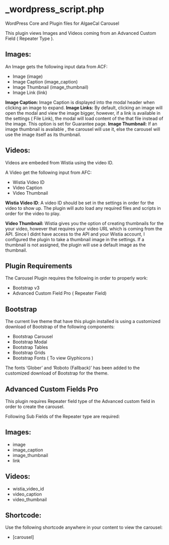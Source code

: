 # _wordpress_script.php
WordPress Core and Plugin files for AlgaeCal Carousel

This plugin views Images and Videos coming from an Advanced Custom Field 
( Repeater Type ). 

## Images:
An Image gets the following input data from ACF:

* Image (image)
* Image Caption (image_caption)
* Image Thumbnail (image_thumbnail)
* Image Link (link)

**Image Caption:** Image Caption is displayed into the modal header when clicking an image to expand.
**Image Links:** By default, clicking an image will open the modal and view the image bigger, however, if a link is available in the settings ( File Link), the modal will load content of the that file instead of the image. This option is set for Guarantee page.
**Image Thumbnail:** If an image thumbnail is available , the carousel will use it, else the carousel will use the image itself as its thumbnail. 

## Videos:
Videos are embeded from Wistia using the video ID.

A Video get the following input from AFC:
* Wistia Video ID
* Video Caption
* Video Thumbnail

**Wistia Video ID**: A video ID should be set in the settings in order for the video to show up. The plugin will auto load any required files and scripts in order for the video to play. 

**Video Thumbnail:** Wistia gives you the option of creating thumbnails for the your video, however that requires your video URL which is coming from the API. Since I didnt have access to the API and your Wistia account, I configured the plugin to take a thumbnail image in the settings. If a thumbnail is not assigned, the plugin will use a default image as the thumbnail. 



## Plugin Requirements
The Carousel Plugin requires the following in order to properly work:

* Bootstrap v3
* Advanced Custom Field Pro ( Repeater Field)

## Bootstrap
The current live theme that have this plugin installed is using a customized download of Bootstrap of the following components:

* Bootstrap Carousel
* Bootstrap Modal
* Bootstrap Tables
* Bootstrap Grids
* Bootstrap Fonts ( To view Glyphicons )

The fonts ‘Glober’ and ‘Roboto (Fallback)’ has been added to the customized download of Bootstrap for the theme.

## Advanced Custom Fields Pro 
This plugin requires Repeater field type  of the Advanced custom field in order to create the carousel.

Following Sub Fields of the Repeater type are required:

## Images:
* image
* image_caption
* image_thumbnail 
* link

## Videos:
* wistia_video_id
* video_caption 
* video_thumbnail 

## Shortcode:
Use the following shortcode anywhere in your content to view the carousel:

* [carousel]
